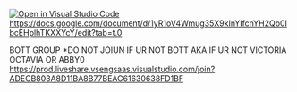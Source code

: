 [![Open in Visual Studio Code](https://classroom.github.com/assets/open-in-vscode-2e0aaae1b6195c2367325f4f02e2d04e9abb55f0b24a779b69b11b9e10269abc.svg)](https://classroom.github.com/online_ide?assignment_repo_id=16937410&assignment_repo_type=AssignmentRepo)
https://docs.google.com/document/d/1yR1oV4Wmug35X9kInYIfcnYH2Qb0IbcEHplhTKXXYcY/edit?tab=t.0

BOTT GROUP *DO NOT JOIUN IF UR NOT BOTT AKA IF UR NOT VICTORIA OCTAVIA OR ABBY0
https://prod.liveshare.vsengsaas.visualstudio.com/join?ADECB803A8D11BA8B77BEAC61630638FD1BF
